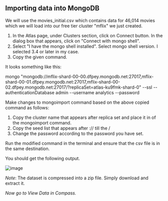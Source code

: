 ## Importing data into MongoDB ##

We will use the movies_initial.csv which contains data for 46,014 movies which we will load into our free tier cluster "mflix" we just created.

1. In the Atlas page, under Clusters section, click on Connect button. In the dialog box that appears, click on "Connect with mongo shell".
2. Select "I have the mongo shell installed". Select mongo shell version. I selected 3.4 or later in my case.
3. Copy the given command.

It looks something like this:

mongo "mongodb://mflix-shard-00-00.dfpey.mongodb.net:27017,mflix-shard-00-01.dfpey.mongodb.net:27017,mflix-shard-00-02.dfpey.mongodb.net:27017/<dbname>?replicaSet=atlas-ku9fmk-shard-0" --ssl --authenticationDatabase admin --username analytics --password <password>

Make changes to mongoimport command based on the above copied command as follows:
1. Copy the cluster name that appears after replica set and place it in <CLUSTER> of the mongoimport command.
2. Copy the seed list that appears after :// till the /<dbname>
3. Change the password according to the password you have set.

Run the modified command in the terminal and ensure that the csv file is in the same destination.

You should get the following output.

![image](https://user-images.githubusercontent.com/54772502/99898981-d8aafd80-2ccb-11eb-8b9d-44bec6ee3c96.png)

*Note*: The dataset is compressed into a zip file. Simply download and extract it.

*Now go to View Data in Compass.*

